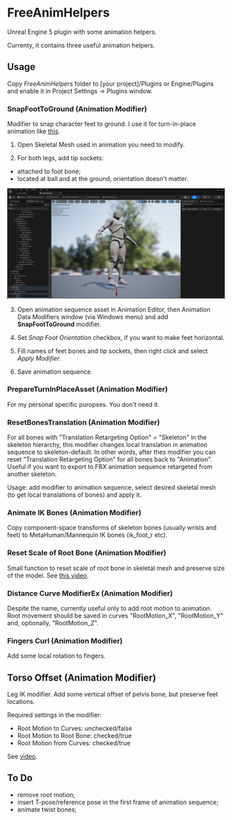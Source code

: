 # FreeAnimHelpers
Unreal Engine 5 plugin with some animation helpers.

Currenty, it contains three useful animation helpers.

## Usage

Copy *FreeAnimHelpers* folder to [your project]/Plugins or Engine/Plugins and enable it in Project Settings -> Plugins window.

### SnapFootToGround (Animation Modifier)

Modifier to snap character feet to ground. I use it for turn-in-place animation like [this](https://www.youtube.com/watch?v=TX2gcdWHLpY).

1. Open Skeletal Mesh used in animation you need to modify.

2. For both legs, add tip sockets:
- attached to foot bone;
- located at ball and at the ground, orientation doesn't matter.

![Tip socket placement](readme_tip.jpg)

3. Open animation sequence asset in Animation Editor, then Animation Data Modifiers window (via Windows menu) and add **SnapFootToGround** modifier.

4. Set *Snap Foot Orientation* checkbox, if you want to make feet horizontal.

5. Fill names of feet bones and tip sockets, then right click and select *Apply Modifier*.

6. Save animation sequence.

### PrepareTurnInPlaceAsset (Animation Modifier)

For my personal specific puropses. You don't need it.

### ResetBonesTranslation (Animation Modifier)

For all bones with "Translation Retargeting Option" = "Skeleton" in the skeleton hierarchy, this modifier changes local translation in animation sequence to skeleton-default. In other words, after thes modifier you can reset "Translation Retargeting Option" for all bones back to "Animation". Useful if you want to export to FBX animation sequence retargeted from another skeleton.

Usage: add modifier to animation sequence, select desired skeletal mesh (to get local translations of bones) and apply it.

### Animate IK Bones (Animation Modifier)

Copy component-space transforms of skeleton bones (usually wrists and feet) to MetaHuman/Mannequin IK bones (ik_foot_r etc).

### Reset Scale of Root Bone (Animation Modifier)

Small function to reset scale of root bone in skeletal mesh and preserve size of the model. See [this video](https://youtu.be/o04BHS8e_M4).

### Distance Curve ModifierEx (Animation Modifier)

Despite the name, currently useful only to add root motion to animation. Root movement should be saved in curves "RootMotion_X",  "RootMotion_Y" and, optionally, "RootMotion_Z".

### Fingers Curl (Animation Modifier)

Add some local rotation to fingers.

## Torso Offset (Animation Modifier)

Leg IK modifier. Add some vertical offset of pelvis bone, but preserve feet locations.

Required settings in the modifier:
- Root Motion to Curves: unchecked/false
- Root Motion to Root Bone: checked/true
- Root Motion from Curves: checked/true

See [video](https://youtu.be/h1-_l7RE4U4).

## To Do

- remove root motion;
- insert T-pose/reference pose in the first frame of animation sequence;
- animate twist bones;
